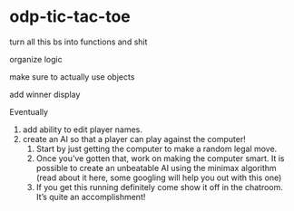 # odp-tic-tac-toe

turn all this bs into functions and shit

organize logic

make sure to actually use objects

add winner display


Eventually 
1.  add ability to edit player names.
2.  create an AI so that a player can play against the computer!
    1. Start by just getting the computer to make a random legal move.
    2. Once you’ve gotten that, work on making the computer smart. It is possible to create an unbeatable AI using the minimax algorithm (read about it here, some googling will help you out with this one)
    3. If you get this running definitely come show it off in the chatroom. It’s quite an accomplishment!